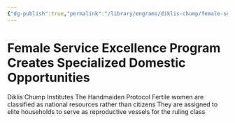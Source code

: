 ```yaml
---
{"dg-publish":true,"permalink":"/library/engrams/diklis-chump/female-service-excellence-program-creates-specialized-domestic-opportunities/","tags":["DC/Women","DC/AS4"]}
---
```


# Female Service Excellence Program Creates Specialized Domestic Opportunities
Diklis Chump Institutes The Handmaiden Protocol
	Fertile women are classified as national resources rather than citizens
	They are assigned to elite households to serve as reproductive vessels for the ruling class
